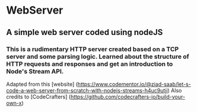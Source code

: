 # WebServer
## A simple web server coded using nodeJS
### This is a rudimentary HTTP server created based on a TCP server and some parsing logic. Learned about the structure of HTTP requests and responses and get an introduction to Node's Stream API.

Adapted from this [website] (https://www.codementor.io/@ziad-saab/let-s-code-a-web-server-from-scratch-with-nodejs-streams-h4uc9utji)
Also credits to [CodeCrafters] (https://github.com/codecrafters-io/build-your-own-x)
